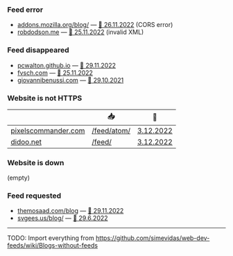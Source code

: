 ### Feed error

* [addons.mozilla.org/blog/](https://addons.mozilla.org/blog/) — [💬 26.11.2022](https://www.reddit.com/r/firefox/comments/z4u4kb/feedbro_addon_cant_access_feed_of_firefox_addons/) (CORS error)
* [robdodson.me](https://robdodson.me/) — [💬 25.11.2022](https://pinafore.social/statuses/109402350486107411) (invalid XML)

### Feed disappeared

* [pcwalton.github.io](https://pcwalton.github.io/) — [💬 29.11.2022](https://github.com/pcwalton/pcwalton.github.com/issues/6)
* [fvsch.com](https://fvsch.com/) — [💬 25.11.2022](https://twitter.com/simevidas/status/1595976232226770944)
* [giovannibenussi.com](https://www.giovannibenussi.com/) — [💬 29.10.2021](https://twitter.com/simevidas/status/1454144581684039689)

### Website is not HTTPS

&nbsp; | 📥 | 💬
-|-|-
[pixelscommander.com](http://pixelscommander.com/) | [/feed/atom/](http://pixelscommander.com/feed/atom/) | [3.12.2022](https://twitter.com/simevidas/status/1598814843754057728)
[didoo.net](http://www.didoo.net/) | [/feed/](http://www.didoo.net/feed/) | [3.12.2022](https://twitter.com/simevidas/status/1598828194924089346)

### Website is down

(empty)

### Feed requested

* [themosaad.com/blog](https://www.themosaad.com/blog) — [💬 29.11.2022](https://news.ycombinator.com/item?id=33789426)
* [svgees.us/blog/](https://svgees.us/blog/) — [💬 29.6.2022](https://github.com/svgeesus/svgeesus.github.io/issues/12)

---

TODO: Import everything from https://github.com/simevidas/web-dev-feeds/wiki/Blogs-without-feeds
